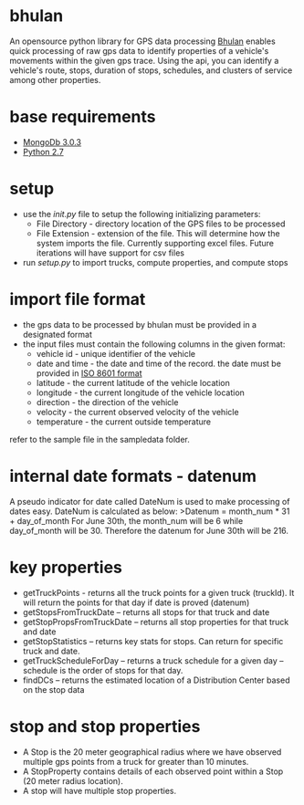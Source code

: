 # bhulan
An opensource python library for GPS data processing
[Bhulan](https://en.wikipedia.org/wiki/Indus_river_dolphin) enables quick processing of raw gps data to identify properties of a vehicle's movements within the given gps trace. Using the api, you can identify a vehicle's route, stops, duration of stops, schedules, and clusters of service among other properties. 

# base requirements
* [MongoDb 3.0.3](https://docs.mongodb.org/getting-started/shell/installation/)
* [Python 2.7](https://www.python.org/download/releases/2.7/)

# setup
* use the *init.py* file to setup the following initializing parameters:
    * File Directory - directory location of the GPS files to be processed
    * File Extension - extension of the file. This will determine how the system imports the file. Currently supporting excel files. Future iterations will have support for csv files
* run *setup.py* to import trucks, compute properties, and compute stops

# import file format
* the gps data to be processed by bhulan must be provided in a designated format
* the input files must contain the following columns in the given format:
    * vehicle id - unique identifier of the vehicle
    * date and time - the date and time of the record. the date must be provided in [ISO 8601 format](https://en.wikipedia.org/wiki/ISO_8601)
    * latitude - the current latitude of the vehicle location
    * longitude - the current longitude of the vehicle location
    * direction - the direction of the vehicle
    * velocity - the current observed velocity of the vehicle
    * temperature - the current outside temperature
    
refer to the sample file in the sampledata folder. 

# internal date formats - datenum
A pseudo indicator for date called DateNum is used to make processing of dates easy. 
DateNum is calculated as below:
    >Datenum = month_num * 31 + day_of_month
For June 30th, the month_num will be 6 while day_of_month will be 30. Therefore the datenum for June 30th will be 216.

# key properties
* getTruckPoints - returns all the truck points for a given truck (truckId). It will return the points for that day if date is proved (datenum)
* getStopsFromTruckDate – returns all stops for that truck and date
* getStopPropsFromTruckDate – returns all stop properties for that truck and date
* getStopStatistics – returns key stats for stops. Can return for specific truck and date.
* getTruckScheduleForDay – returns a truck schedule for a given day – schedule is the order of stops for that day.
* findDCs – returns the estimated location of a Distribution Center based on the stop data

# stop and stop properties
* A Stop is the 20 meter geographical radius where we have observed multiple gps points from a truck for greater than 10 minutes. 
* A StopProperty contains details of each observed point within a Stop (20 meter radius location).
* A stop will have multiple stop properties.